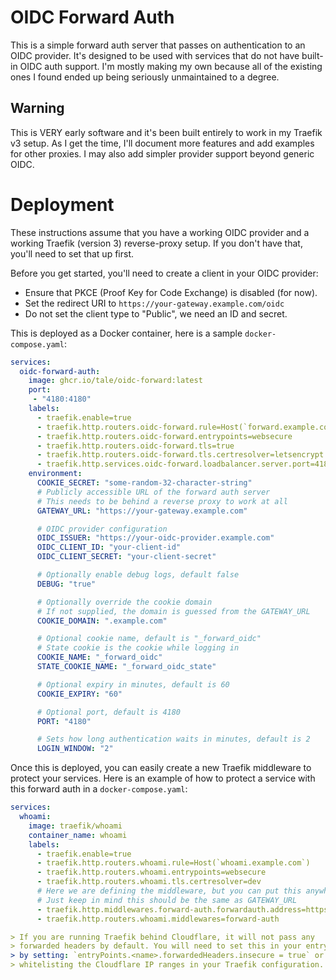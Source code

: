 # OIDC Forward Auth

This is a simple forward auth server that passes on authentication to an OIDC provider.
It's designed to be used with services that do not have built-in OIDC auth support.
I'm mostly making my own because all of the existing ones I found ended up being
seriously unmaintained to a degree.

## Warning
This is VERY early software and it's been built entirely to work in my Traefik v3 setup.
As I get the time, I'll document more features and add examples for other proxies.
I may also add simpler provider support beyond generic OIDC.

# Deployment
These instructions assume that you have a working OIDC provider and a working
Traefik (version 3) reverse-proxy setup. If you don't have that, you'll need to
set that up first.

Before you get started, you'll need to create a client in your OIDC provider:
- Ensure that PKCE (Proof Key for Code Exchange) is disabled (for now).
- Set the redirect URI to `https://your-gateway.example.com/oidc`
- Do not set the client type to "Public", we need an ID and secret.

This is deployed as a Docker container, here is a sample `docker-compose.yaml`:

```yaml
services:
  oidc-forward-auth:
    image: ghcr.io/tale/oidc-forward:latest
    port:
     - "4180:4180"
    labels:
      - traefik.enable=true
      - traefik.http.routers.oidc-forward.rule=Host(`forward.example.com`)
      - traefik.http.routers.oidc-forward.entrypoints=websecure
      - traefik.http.routers.oidc-forward.tls=true
      - traefik.http.routers.oidc-forward.tls.certresolver=letsencrypt
      - traefik.http.services.oidc-forward.loadbalancer.server.port=4180
    environment:
      COOKIE_SECRET: "some-random-32-character-string"
      # Publicly accessible URL of the forward auth server
      # This needs to be behind a reverse proxy to work at all
      GATEWAY_URL: "https://your-gateway.example.com"

	  # OIDC provider configuration
      OIDC_ISSUER: "https://your-oidc-provider.example.com"
      OIDC_CLIENT_ID: "your-client-id"
      OIDC_CLIENT_SECRET: "your-client-secret"

	  # Optionally enable debug logs, default false
      DEBUG: "true"

      # Optionally override the cookie domain
      # If not supplied, the domain is guessed from the GATEWAY_URL
      COOKIE_DOMAIN: ".example.com"

      # Optional cookie name, default is "_forward_oidc"
      # State cookie is the cookie while logging in
      COOKIE_NAME: "_forward_oidc"
      STATE_COOKIE_NAME: "_forward_oidc_state"

      # Optional expiry in minutes, default is 60
      COOKIE_EXPIRY: "60"

      # Optional port, default is 4180
      PORT: "4180"

      # Sets how long authentication waits in minutes, default is 2
      LOGIN_WINDOW: "2"
```

Once this is deployed, you can easily create a new Traefik middleware to protect
your services. Here is an example of how to protect a service with this forward auth in a `docker-compose.yaml`:

```yaml
services:
  whoami:
    image: traefik/whoami
    container_name: whoami
    labels:
      - traefik.enable=true
      - traefik.http.routers.whoami.rule=Host(`whoami.example.com`)
      - traefik.http.routers.whoami.entrypoints=websecure
      - traefik.http.routers.whoami.tls.certresolver=dev
      # Here we are defining the middleware, but you can put this anywhere
      # Just keep in mind this should be the same as GATEWAY_URL
      - traefik.http.middlewares.forward-auth.forwardauth.address=https://forward.example.com
      - traefik.http.routers.whoami.middlewares=forward-auth

> If you are running Traefik behind Cloudflare, it will not pass any
> forwarded headers by default. You will need to set this in your entrypoints
> by setting: `entryPoints.<name>.forwardedHeaders.insecure = true` or by
> whitelisting the Cloudflare IP ranges in your Traefik configuration.
